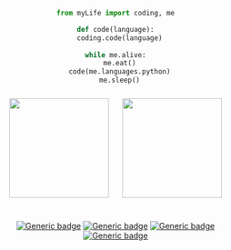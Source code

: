 <div align="center">

```python
from myLife import coding, me

def code(language):
  coding.code(language)
  
while me.alive:
  me.eat()
  code(me.languages.python)
  me.sleep()
```
</div>
<div align="center">
<img src="https://cdn0.iconfinder.com/data/icons/flat-round-system/512/archlinux-512.png" height="175" width="175" style="margin: 10px">
<img src="http://2.bp.blogspot.com/-A5NSDMQ5bwo/Vi2VNq6kgTI/AAAAAAAAABg/X93YbJLOuR0/s1600/old_logo.png" height="175" width="175" style="margin: 10px">
<br>
<br>
  

[![Generic badge](https://img.shields.io/badge/distribution-arch-cyan.svg)](https://shields.io/)
[![Generic badge](https://img.shields.io/badge/desktop-gnome-darkblue.svg)](https://shields.io/)
[![Generic badge](https://img.shields.io/badge/language-python-yellow.svg)](https://shields.io/)
<br>
[![Generic badge](https://img.shields.io/badge/opensource-♥-red.svg)](https://shields.io/)
</div>
